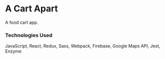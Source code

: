 # A Cart Apart

A food cart app.

### Technologies Used
JavaScript, React, Redux, Sass, Webpack, Firebase, Google Maps API, Jest, Enzyme
